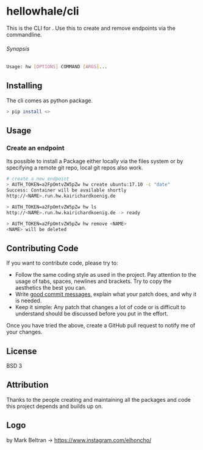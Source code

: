 hellowhale/cli
========
This is the CLI for <DOMAIN>.
Use this to create and remove endpoints via the commandline.

###### Synopsis
```bash
Usage: hw [OPTIONS] COMMAND [ARGS]...
```
Installing
-------------
The cli comes as python package.
```bash
> pip install <>
```
Usage
-----------
### Create an endpoint
Its possible to install a Package either locally via the files system or by specifying a remote git repo,
local git repos also work.

```bash
# create a new endpoint
> AUTH_TOKEN=a2FpOmtvZW5pZw hw create ubuntu:17.10 -c "date"
Success: Container will be available shortly
http://<NAME>.run.hw.kairichardkoenig.de

> AUTH_TOKEN=a2FpOmtvZW5pZw hw ls
http://<NAME>.run.hw.kairichardkoenig.de -> ready

> AUTH_TOKEN=a2FpOmtvZW5pZw hw remove <NAME>
<NAME> will be deleted
```

## Contributing Code

If you want to contribute code, please try to:

* Follow the same coding style as used in the project. Pay attention to the
  usage of tabs, spaces, newlines and brackets. Try to copy the aesthetics the
  best you can.
* Write [good commit messages](http://tbaggery.com/2008/04/19/a-note-about-git-commit-messages.html),
  explain what your patch does, and why it is needed.
* Keep it simple: Any patch that changes a lot of code or is difficult to
  understand should be discussed before you put in the effort.

Once you have tried the above, create a GitHub pull request to notify me of your
changes.

License
--------
BSD 3

Attribution
--------
Thanks to the people creating and maintaining all the packages and code this project depends and builds up on.

Logo
--------
by Mark Beltran -> https://www.instagram.com/elhoncho/
